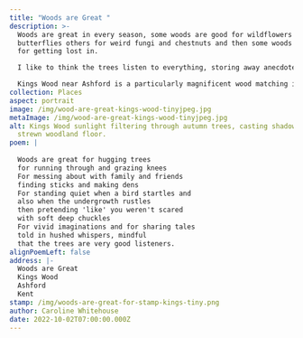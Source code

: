 ```yaml
---
title: "Woods are Great "
description: >-
  Woods are great in every season, some woods are good for wildflowers and
  butterflies others for weird fungi and chestnuts and then some woods are good
  for getting lost in. 

  I like to think the trees listen to everything, storing away anecdotes to dream about through a long winter's hibernation.

  Kings Wood near Ashford is a particularly magnificent wood matching its grand name and is great for all the things listed in the poem. 
collection: Places
aspect: portrait
image: /img/wood-are-great-kings-wood-tinyjpeg.jpg
metaImage: /img/wood-are-great-kings-wood-tinyjpeg.jpg
alt: Kings Wood sunlight filtering through autumn trees, casting shadows on leaf
  strewn woodland floor.
poem: |
  
  Woods are great for hugging trees 
  for running through and grazing knees
  For messing about with family and friends 
  finding sticks and making dens
  For standing quiet when a bird startles and 
  also when the undergrowth rustles 
  then pretending 'like' you weren't scared 
  with soft deep chuckles
  For vivid imaginations and for sharing tales 
  told in hushed whispers, mindful 
  that the trees are very good listeners.
alignPoemLeft: false
address: |-
  Woods are Great 
  Kings Wood 
  Ashford 
  Kent
stamp: /img/woods-are-great-for-stamp-kings-tiny.png
author: Caroline Whitehouse
date: 2022-10-02T07:00:00.000Z
---
```


